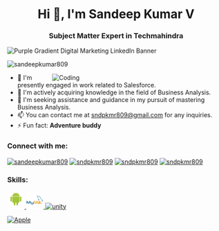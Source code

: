 <h1 align="center">Hi 👋, I'm Sandeep Kumar V</h1>
<h3 align="center">Subject Matter Expert in Techmahindra</h3>

![Purple Gradient Digital Marketing LinkedIn Banner](https://github.com/sandeepkumar809/sandeepkumar809/assets/144663783/bdd84c05-3ced-4509-b178-c48eec8f3b4c)


<p align="left"> <img src="https://komarev.com/ghpvc/?username=sandeepkumar809&label=Profile%20views&color=0e75b6&style=flat" alt="sandeepkumar809" /> </p>
<img align="right" alt="Coding" width="400" src="https://matlensilver.com/wp-content/uploads/2021/07/IT-Staffing.gif">


- 🔭 I'm presently engaged in work related to Salesforce.
- 🌱 I'm actively acquiring knowledge in the field of Business Analysis.
- 🤝 I'm seeking assistance and guidance in my pursuit of mastering Business Analysis.
- 📫 You can contact me at sndpkmr809@gmail.com for any inquiries.
- ⚡ Fun fact:   **Adventure buddy**

<h3 align="left">Connect with me:</h3>
<p align="left">
<a href="https://linkedin.com/in/sandeepkumar809" target="blank"><img align="center" src="https://raw.githubusercontent.com/rahuldkjain/github-profile-readme-generator/master/src/images/icons/Social/linked-in-alt.svg" alt="sandeepkumar809" height="30" width="40" /></a>
<a href="https://fb.com/sndpkmr809" target="blank"><img align="center" src="https://raw.githubusercontent.com/rahuldkjain/github-profile-readme-generator/master/src/images/icons/Social/facebook.svg" alt="sndpkmr809" height="30" width="40" /></a>
<a href="https://instagram.com/sndpkmr809" target="blank"><img align="center" src="https://raw.githubusercontent.com/rahuldkjain/github-profile-readme-generator/master/src/images/icons/Social/instagram.svg" alt="sndpkmr809" height="30" width="40" /></a>
<a href="https://www.youtube.com/c/sndpkmr809" target="blank"><img align="center" src="https://raw.githubusercontent.com/rahuldkjain/github-profile-readme-generator/master/src/images/icons/Social/youtube.svg" alt="sndpkmr809" height="30" width="40" /></a>
</p>

<h3 align="left">Skills:</h3>
<p align="left"> <a href="https://developer.android.com" target="_blank" rel="noreferrer"> <img src="https://raw.githubusercontent.com/devicons/devicon/master/icons/android/android-original-wordmark.svg" alt="android" width="40" height="40"/> </a> <a href="https://www.mysql.com/" target="_blank" rel="noreferrer"> <img src="https://raw.githubusercontent.com/devicons/devicon/master/icons/mysql/mysql-original-wordmark.svg" alt="mysql" width="40" height="40"/> </a> <a href="https://unity.com/" target="_blank" rel="noreferrer"> <img src="https://www.vectorlogo.zone/logos/unity3d/unity3d-icon.svg" alt="unity" width="40" height="40"/> <p align="left"> <a href="https://www.apple.com/" target="_blank" rel="noreferrer"> <img src="https://media.tenor.com/IwNcOibaGucAAAAC/apple-old.gif" alt="Apple" width="40" height="40"/> </a> </p> </a> </p>
